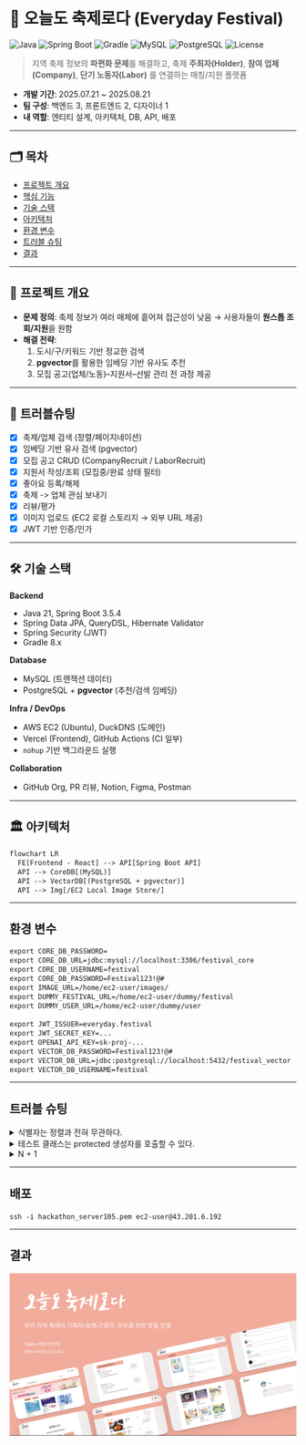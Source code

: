 # 🎉 오늘도 축제로다 (Everyday Festival)

![Java](https://img.shields.io/badge/Java-21-blue)
![Spring Boot](https://img.shields.io/badge/Spring%20Boot-3.5.4-brightgreen)
![Gradle](https://img.shields.io/badge/Build-Gradle%208.x-02303A)
![MySQL](https://img.shields.io/badge/DB-MySQL-orange)
![PostgreSQL](https://img.shields.io/badge/DB-PostgreSQL%20%2B%20pgvector-336791)
![License](https://img.shields.io/badge/License-MIT-lightgrey)

> 지역 축제 정보의 **파편화 문제**를 해결하고, 축제 **주최자(Holder)**, **참여 업체(Company)**, **단기 노동자(Labor)** 를 연결하는 매칭/지원 플랫폼

- **개발 기간**: 2025.07.21 ~ 2025.08.21
- **팀 구성**: 백엔드 3, 프론트엔드 2, 디자이너 1
- **내 역할**: 엔티티 설계, 아키텍처, DB, API, 배포

---

## 🗂️ 목차
- [프로젝트 개요](#-프로젝트-개요)
- [핵심 기능](#-핵심-기능)
- [기술 스택](#-기술-스택)
- [아키텍처](#-아키텍처)
- [환경 변수](#환경-변수)
- [트러블 슈팅](#트러블-슈팅)
- [결과](#결과)


---

## 📌 프로젝트 개요
- **문제 정의**: 축제 정보가 여러 매체에 흩어져 접근성이 낮음 → 사용자들이 **원스톱 조회/지원**을 원함  
- **해결 전략**:  
  1) 도시/구/키워드 기반 정교한 검색  
  2) **pgvector**를 활용한 임베딩 기반 유사도 추천  
  3) 모집 공고(업체/노동)–지원서–선발 관리 전 과정 제공

---

## 🚀 트러블슈팅
- [x] 축제/업체 검색 (정렬/페이지네이션)
- [x] 임베딩 기반 유사 검색 (pgvector)
- [x] 모집 공고 CRUD (CompanyRecruit / LaborRecruit)
- [x] 지원서 작성/조회 (모집중/완료 상태 필터)
- [x] 좋아요 등록/해제
- [x] 축제 -> 업체 관심 보내기
- [x] 리뷰/평가
- [x] 이미지 업로드 (EC2 로컬 스토리지 → 외부 URL 제공)
- [x] JWT 기반 인증/인가

---

## 🛠 기술 스택
**Backend**
- Java 21, Spring Boot 3.5.4  
- Spring Data JPA, QueryDSL, Hibernate Validator  
- Spring Security (JWT)  
- Gradle 8.x

**Database**
- MySQL (트랜잭션 데이터)  
- PostgreSQL + **pgvector** (추천/검색 임베딩)

**Infra / DevOps**
- AWS EC2 (Ubuntu), DuckDNS (도메인)  
- Vercel (Frontend), GitHub Actions (CI 일부)  
- `nohup` 기반 백그라운드 실행

**Collaboration**
- GitHub Org, PR 리뷰, Notion, Figma, Postman

---

## 🏛 아키텍처
```mermaid
flowchart LR
  FE[Frontend - React] --> API[Spring Boot API]
  API --> CoreDB[(MySQL)]
  API --> VectorDB[(PostgreSQL + pgvector)]
  API --> Img[/EC2 Local Image Store/]
```

---
## 환경 변수
```
export CORE_DB_PASSWORD=
export CORE_DB_URL=jdbc:mysql://localhost:3306/festival_core
export CORE_DB_USERNAME=festival
export CORE_DB_PASSWORD=Festival123!@# 
export IMAGE_URL=/home/ec2-user/images/
export DUMMY_FESTIVAL_URL=/home/ec2-user/dummy/festival
export DUMMY_USER_URL=/home/ec2-user/dummy/user

export JWT_ISSUER=everyday.festival
export JWT_SECRET_KEY=...
export OPENAI_API_KEY=sk-proj-...
export VECTOR_DB_PASSWORD=Festival123!@#
export VECTOR_DB_URL=jdbc:postgresql://localhost:5432/festival_vector
export VECTOR_DB_USERNAME=festival
```
---
## 트러블 슈팅
<details><summary>식별자는 정렬과 전혀 무관하다.</summary>
  
extraQuestions는 처음에 값타입 컬렉션으로 설계하였다.
질문의 순서를 따라 답변을 대응시키고 출력할 계획이므로, 컬렉션 내부 순서가 중요하다.
따라서 정렬을 위해 일대다 관계로 전환하고 별도 테이블을 생성했다.
라고 잘못된 생각을 했었다.

결론부터 말하면 ID는 식별자일 뿐, 정렬의 요소로 사용해선 안된다.
언뜻 보면 삽입한 순서대로 증가하기에 정렬에 적절해 보인다.
하지만, ID는 반드시 순서대로 증가하는 것이 아니다.

중간 값 삭제
1, 2, 3 순서대로 존재하는 데이터에서 2를 제거하면 id는 1, 3이 된다.
3이 2가 되지 않는다.

DB, 전략마다 다름
DB 종류와 DDL에서 지정하는 키 생성 전략마다 키 값 할당 방식이 모두 다르다.

JPA 내부 로직
JPA는 같은 엔티티 타입별로 모아서 flush() 한다.
이때, List가 아닌 Map을 사용해서 모아둔 후 DB에 쿼리를 전송한다.
이 과정에서 순서가 뒤섞인다.

-> @OrderColumn을 사용해서 순서와 관련된 별도 컬럼을 생성해야 한다.
</details>
<details><summary>테스트 클래스는 protected 생성자를 호출할 수 있다.</summary>
나는 모든 엔티티에서 의도하지 않은 생성을 막고자 @NoArgs...를 protected,
생성자를 private 으로 선언하고, 정적 팩토리 메서드만을 공개했다.
그런데 IDE가 테스트 클래스에서 new xxxConstructor(); 를 자동완성으로 제시했다.

파라미터 없는 기본 생성자는 protected로 막아두었기에
같은 클래스, 같은 패키지, 자식 클래스 에서만 호출 가능하다.

1. 테스트 클래스는 자식 클래스인가? <br/>
```
Class<?> clazz = FestivalTest.class;
Class<?> superClass = clazz.getSuperclass();
System.out.println("상위 클래스: " + superClass.getName());
```
위 코드는 바로 위 부모 클래스를 조회한다.

상위 클래스: java.lang.Object
모든 클래스는 Object를 상속하므로, 사실상 아무 클래스도 상속하지 않는 셈이다.

2.테스트 클래스는 같은 클래스인가? <br/>
`this.getClass() = class com.festival.everyday.core.domain.FestivalTest`
다른 클래스였다.

그런데, 클래스 확인 출력 결과에서 이상한 점을 발견했다.
두 클래스의 패키지가 동일하다.
인텔리제이 프로젝트 계층 구조에 의하면, 두 클래스는 main, test로 나뉜다.
이는 디렉토리 와 패키지 를 동일시해서 발생하는 오해였다.

테스트와 클래스를 같은 패키지에 배치한 것은 의도된 설계였다.
우리는 정적 팩토리 메서드와 private, protected 생성자를 통해 단일 공통 진입점을 설계하였다.
또한 해당 메서드에서 검증 로직을 삽입하여 무결성(불변 조건)을 보장하였다.
다르게 말하면 정해진 방식으로는 테스트를 위해 엔티티에 의도적으로 잘못된 값을 발생시킬 수 없다.
따라서 막아둔 protected 생성자를 테스트에서 사용하여 검증을 우회하기 위해 같은 패키지에 배치하였다.
</details>

<details><summary>N + 1</summary>
사실 트러블 슈팅 작성을 위해 억지로 `N + 1` 문제를 발생시켜야 하나 고민했지만 <br/>
솔직히 쓰자면 미리 관련 문제에 대해 학습을 한 후 프로젝트를 진행하였기에 <br/>
`fetch join`과 `batch size` 전략 그리고 `projection`을 적극적으로 사용하여 <br/>
본 프로젝트에서 `N + 1` 문제는 발생하지 않았다.

</details>

---

## 배포
`ssh -i hackathon_server105.pem ec2-user@43.201.6.192`

---
## 결과
[![발표자료 미리보기](./docs/thumbnail.png)](./docs/presentation.pdf)
